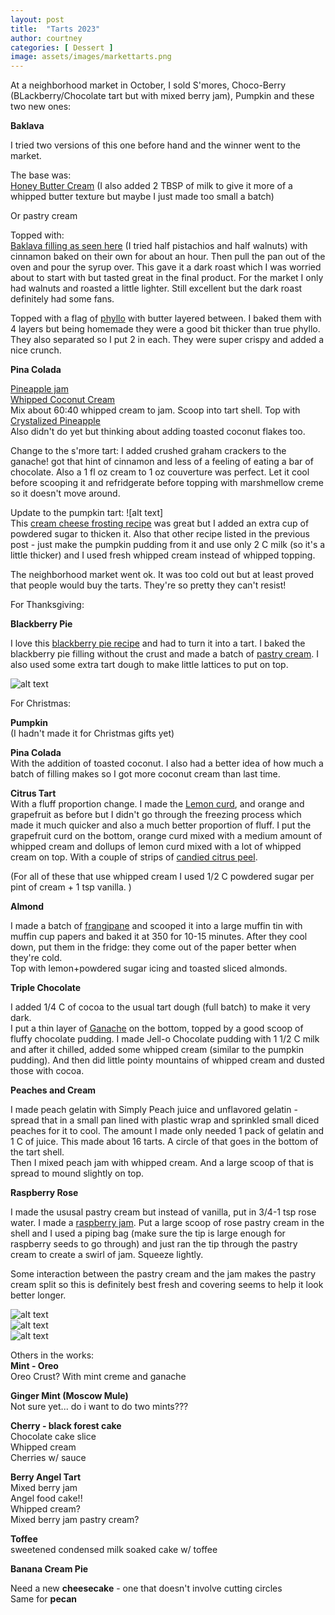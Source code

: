```yaml
---
layout: post
title:  "Tarts 2023"
author: courtney
categories: [ Dessert ]
image: assets/images/markettarts.png
---
```

At a neighborhood market in October, I sold S'mores, Choco-Berry (BLackberry/Chocolate tart but with mixed berry jam), Pumpkin and these two new ones:

**Baklava**

I tried two versions of this one before hand and the winner went to the market.

The base was:<br>
[Honey Butter Cream](https://www.sugarologie.com/recipes/honey-buttercream-recipe#recipe-card) (I also added 2 TBSP of milk to give it more of a whipped butter texture but maybe I just made too small a batch) 

Or pastry cream

Topped with:<br>
[Baklava filling as seen here](https://natashaskitchen.com/baklava-recipe/]) (I tried half pistachios and half walnuts) with cinnamon baked on their own for about an hour. Then pull the pan out of the oven and pour the syrup over. This gave it a dark roast which I was worried about to start with but tasted great in the final product. For the market I only had walnuts and roasted a little lighter. Still excellent but the dark roast definitely had some fans.

Topped with a flag of [phyllo](https://theloopywhisk.com/2022/01/23/gluten-free-filo-pastry/) with butter layered between. I baked them with 4 layers but being homemade they were a good bit thicker than true phyllo. They also separated so I put 2 in each. They were super crispy and added a nice crunch. 

**Pina Colada**

[Pineapple jam](https://kitchendreaming.com/pineapple-jam#recipe)<br>
[Whipped Coconut Cream](https://www.theendlessmeal.com/how-to-make-vegan-coconut-whipped-cream/)<br>
Mix about 60:40 whipped cream to jam. Scoop into tart shell. Top with [Crystalized Pineapple](https://www.sonshinekitchen.com/crystallized-pineapple-sweet-snack-3-ingredients/)<br>
Also didn't do yet but thinking about adding toasted coconut flakes too.

Change to the s'more tart: I added crushed graham crackers to the ganache! got that hint of cinnamon and less of a feeling of eating a bar of chocolate. Also a 1 fl oz cream to 1 oz couverture was perfect. Let it cool before scooping it and refridgerate before topping with marshmellow creme so it doesn't move around.

Update to the pumpkin tart: ![alt text]<br>
This [cream cheese frosting recipe](https://handletheheat.com/best-cream-cheese-frosting/) was great but I added an extra cup of powdered sugar to thicken it. Also that other recipe listed in the previous post - just make the pumpkin pudding from it and use only 2 C milk (so it's a little thicker) and I used fresh whipped cream instead of whipped topping. 

The neighborhood market went ok. It was too cold out but at least proved that people would buy the tarts. They're so pretty they can't resist!


For Thanksgiving:

**Blackberry Pie**<br>

I love this [blackberry pie recipe](https://www.simplyrecipes.com/recipes/blackberry_pie/) and had to turn it into a tart. 
I baked the blackberry pie filling without the crust and made a batch of [pastry cream](https://www.preppykitchen.com/vanilla-custard/). I also used some extra tart dough to make little lattices to put on top. 

![alt text](../../assets/images/blackberrytart.jpg "Blackbery Tart")

For Christmas:

**Pumpkin**<br>
(I hadn't made it for Christmas gifts yet)<br>

**Pina Colada**<br>
With the addition of toasted coconut. I also had a better idea of how much a batch of filling makes so I got more coconut cream than last time. 

**Citrus Tart**<br> 
With a fluff proportion change. I made the [Lemon curd](https://www.preppykitchen.com/lemon-curd/), and orange and grapefruit as before but I didn't go through the freezing process which made it much quicker and also a much better proportion of fluff. I put the grapefruit curd on the bottom, orange curd mixed with a medium amount of whipped cream and dollups of lemon curd mixed with a lot of whipped cream on top. With a couple of strips of [candied citrus peel](https://www.marthastewart.com/313211/candied-citrus-peels).

(For all of these that use whipped cream I used 1/2 C powdered sugar per pint of cream + 1 tsp vanilla. )


**Almond**

I made a batch of [frangipane](https://www.abakingjourney.com/almond-cream-filling-frangipane/) and scooped it into a large muffin tin with muffin cup papers and baked it at 350 for 10-15 minutes. After they cool down, put them in the fridge: they come out of the paper better when they're cold. <br>
Top with lemon+powdered sugar icing and toasted sliced almonds.


**Triple Chocolate**

I added 1/4 C of cocoa to the usual tart dough (full batch) to make it very dark. <br>
I put a thin layer of [Ganache](https://www.sallysbakingaddiction.com/chocolate-ganache/) on the bottom, topped by a good scoop of fluffy chocolate pudding. I made Jell-o Chocolate pudding with 1 1/2 C milk and after it chilled, added some whipped cream (similar to the pumpkin pudding). And then did little pointy mountains of whipped cream and dusted those with cocoa. 


**Peaches and Cream**

I made peach gelatin with Simply Peach juice and unflavored gelatin - spread that in a small pan lined with plastic wrap and sprinkled small diced peaches for it to cool. The amount I made only needed 1 pack of gelatin and 1 C of juice. This made about 16 tarts. A circle of that goes in the bottom of the tart shell.<br>
Then I mixed peach jam with whipped cream. And a large scoop of that is spread to mound slightly on top. 


**Raspberry Rose**

I made the ususal pastry cream but instead of vanilla, put in 3/4-1 tsp rose water. I made a [raspberry jam](https://www.alphafoodie.com/easy-homemade-raspberry-jam-recipe). Put a large scoop of rose pastry cream in the shell and I used a piping bag (make sure the tip is large enough for raspberry seeds to go through) and just ran the tip through the pastry cream to create a swirl of jam. Squeeze lightly. 

Some interaction between the pastry cream and the jam makes the pastry cream split so this is definitely best fresh and covering seems to help it look better longer. 

![alt text](../../assets/images/tarts2023.png "Tart Tray")<br>
![alt text](../../assets/images/almondtart.png "Almond Tart")<br>
![alt text](../../assets/images/peachtart.png "Peach Tart")<br>

Others in the works:<br>
**Mint - Oreo**<br>
Oreo Crust? With mint creme and ganache<br>

**Ginger Mint (Moscow Mule)**<br>
Not sure yet... do i want to do two mints???<br>

**Cherry - black forest cake**<br>
Chocolate cake slice<br>
Whipped cream<br>
Cherries w/ sauce<br>

**Berry Angel Tart**<br>
Mixed berry jam<br>
Angel food cake!!<br>
Whipped cream?<br>
Mixed berry jam pastry cream?<br>

**Toffee**<br>
sweetened condensed milk soaked cake w/ toffee<br>

**Banana Cream Pie**

Need a new **cheesecake** - one that doesn't involve cutting circles<br>
Same for **pecan**<br>
